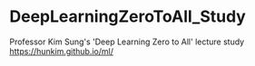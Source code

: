 # DeepLearningZeroToAll_Study
Professor Kim Sung's 'Deep Learning Zero to All' lecture study  
<https://hunkim.github.io/ml/>
